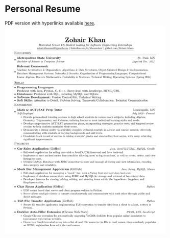 # Personal Resume
PDF version with hyperlinks available [here](ZohairKhanResumeNoPN.pdf).
![Zohair Khan's Resume](ZohairKhanResumeNoPN.png)

